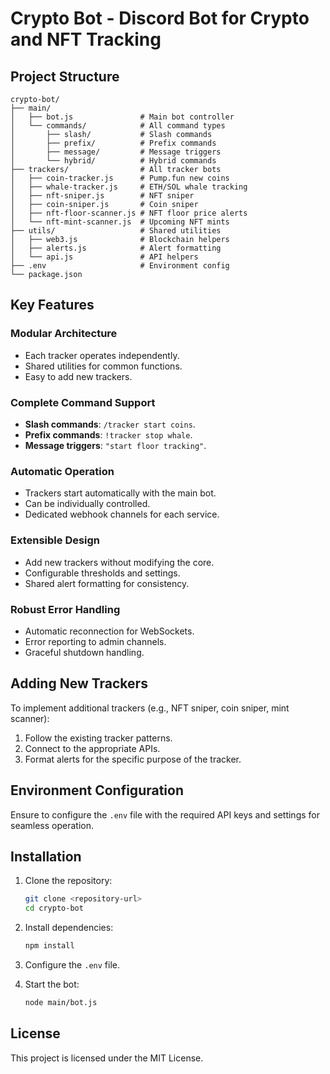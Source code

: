 # Crypto Bot - Discord Bot for Crypto and NFT Tracking  

## Project Structure  

```plaintext  
crypto-bot/  
├── main/  
│   ├── bot.js               # Main bot controller  
│   └── commands/            # All command types  
│       ├── slash/           # Slash commands  
│       ├── prefix/          # Prefix commands  
│       ├── message/         # Message triggers  
│       └── hybrid/          # Hybrid commands  
├── trackers/                # All tracker bots  
│   ├── coin-tracker.js      # Pump.fun new coins  
│   ├── whale-tracker.js     # ETH/SOL whale tracking  
│   ├── nft-sniper.js        # NFT sniper  
│   ├── coin-sniper.js       # Coin sniper  
│   ├── nft-floor-scanner.js # NFT floor price alerts  
│   └── nft-mint-scanner.js  # Upcoming NFT mints  
├── utils/                   # Shared utilities  
│   ├── web3.js              # Blockchain helpers  
│   ├── alerts.js            # Alert formatting  
│   └── api.js               # API helpers  
├── .env                     # Environment config  
└── package.json  
```  

## Key Features  

### Modular Architecture  
- Each tracker operates independently.  
- Shared utilities for common functions.  
- Easy to add new trackers.  

### Complete Command Support  
- **Slash commands**: `/tracker start coins`.  
- **Prefix commands**: `!tracker stop whale`.  
- **Message triggers**: `"start floor tracking"`.  

### Automatic Operation  
- Trackers start automatically with the main bot.  
- Can be individually controlled.  
- Dedicated webhook channels for each service.  

### Extensible Design  
- Add new trackers without modifying the core.  
- Configurable thresholds and settings.  
- Shared alert formatting for consistency.  

### Robust Error Handling  
- Automatic reconnection for WebSockets.  
- Error reporting to admin channels.  
- Graceful shutdown handling.  

## Adding New Trackers  
To implement additional trackers (e.g., NFT sniper, coin sniper, mint scanner):  
1. Follow the existing tracker patterns.  
2. Connect to the appropriate APIs.  
3. Format alerts for the specific purpose of the tracker.  

## Environment Configuration  
Ensure to configure the `.env` file with the required API keys and settings for seamless operation.  

## Installation  
1. Clone the repository:  
    ```bash  
    git clone <repository-url>  
    cd crypto-bot  
    ```  
2. Install dependencies:  
    ```bash  
    npm install  
    ```  
3. Configure the `.env` file.  

4. Start the bot:  
    ```bash  
    node main/bot.js  
    ```  

## License  
This project is licensed under the MIT License.  